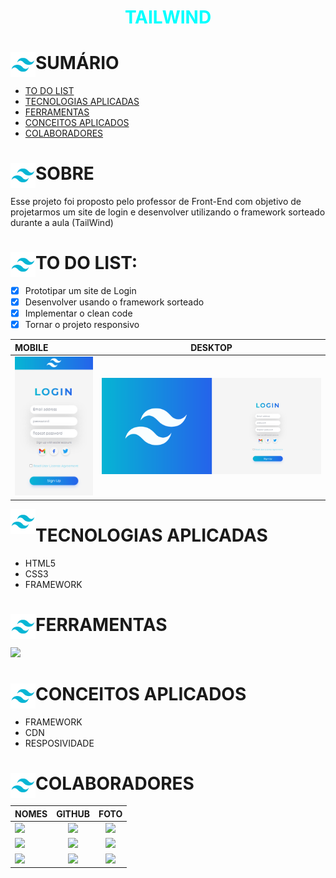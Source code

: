 # <div align="center"><span style="color:cyan">TAILWIND</span></div>

<div>
   <img src="./img/logo_tailwind.png" align="left" width="40" align="center"/>
   <h1>SUMÁRIO</h1>


-  [TO DO LIST](#to-do-list)
-  [TECNOLOGIAS APLICADAS](#tecnologias-aplicadas)
-  [FERRAMENTAS](#ferramentas)
-  [CONCEITOS APLICADOS](#conceitos-aplicados)
-  [COLABORADORES](#colaboradores)
   
</div>

<div>
   <img src="./img/logo_tailwind.png" align="left" width="40" align="center"/>
   <h1>SOBRE</h1>   
</div>

Esse projeto foi proposto pelo professor de Front-End com
objetivo de projetarmos um site de login e desenvolver
utilizando o framework sorteado durante a aula (TailWind)

<div>
   <img src="./img/logo_tailwind.png" align="left" width="40" align="center"/>
   <h1>TO DO LIST:</h1>   
</div>

- [x] Prototipar um site de Login
- [x] Desenvolver usando o framework sorteado
- [x] Implementar o clean code
- [x] Tornar o projeto responsivo

<div>

| MOBILE                                     |             DESKTOP             |
| :----------------------------------------- | :-----------------------------: |
| <a href="https://viniciusnunes137.github.io/tailwind/"><img heigth="500" src="./img/mobile.png"/></a> | <a href="https://viniciusnunes137.github.io/tailwind/"><img src="./img/desktop.png" /></a> |

   <img heigth="600" src="./img/logo_tailwind.png" align="left" width="40" align="center"/>
   <h1>TECNOLOGIAS APLICADAS</h1>   
</div>

- HTML5
- CSS3
- FRAMEWORK

<div>
<img src="./img/logo_tailwind.png" align="left" width="40" align="center"/>
<h1>FERRAMENTAS</h1> 
       <a href="https://skillicons.dev">
      <img src="https://skillicons.dev/icons?i=vscode,github,git,figma,html,css,tailwind&theme=dark" />
    </a>
</div>



<div>
   <img src="./img/logo_tailwind.png" align="left" width="40" align="center"/>
   <h1>CONCEITOS APLICADOS</h1>   
</div>

- FRAMEWORK
- CDN
- RESPOSIVIDADE

<div>
   <img src="./img/logo_tailwind.png" align="left" width="40" align="center"/>
   <h1>COLABORADORES</h1>   
</div>

| NOMES                                                                                                                                                                                      |                                               GITHUB                                               |                                       FOTO                                        |
| :----------------------------------------------------------------------------------------------------------------------------------------------------------------------------------------- | :------------------------------------------------------------------------------------------------: | :-------------------------------------------------------------------------------: |
| <a href="https://github.com/VINICIUSNUNES137"><img src="https://img.shields.io/badge/DESENVOLVEDOR-VINICIUS%20NUNES-informational?style=for-the-badge&logo=appveyorlabelColor=FF00FF"></a> | <a href="https://github.com/VINICIUSNUNES137"><img src="https://skillicons.dev/icons?i=github&theme=dark"/></a> | <img src="https://avatars.githubusercontent.com/u/90266473?v=4" height="50"></a>  |
| <a href="https://github.com/camilapinh3iro"><img src="https://img.shields.io/badge/DESENVOLVEDORA-CAMILA%20PINHEIRO-informational?style=for-the-badge&logo=appveyorlabelColor=222222"></a> |   <a href="https://github.com/camilapinh3iro"><img src="https://skillicons.dev/icons?i=github&theme="/></a>   | <img src="https://avatars.githubusercontent.com/u/110388965?v=4" height="50"></a> |
| <a href="https://github.com/oliveiraclara"><img src="https://img.shields.io/badge/DESENVOLVEDORA-CLARA%20OLIVEIRA-informational?style=for-the-badge&logo=appveyorlabelColor=FF00FF"></a>   | <a href="https://github.com/oliveiraclara"><img src="https://skillicons.dev/icons?i=github&theme=dark"/></a> | <img src="https://avatars.githubusercontent.com/u/110606333?v=4" height="50"></a> |
